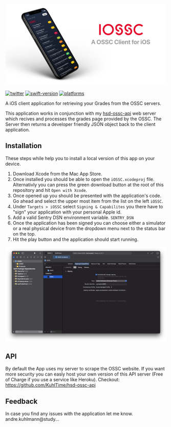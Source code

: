 ![Banner](assets/banner.png)

[![twitter](https://img.shields.io/badge/Twitter-%40KuhlTime-1DA1F2)](https://twitter.com/@KuhlTime)
[![swift-version](https://img.shields.io/badge/swift-5.4-orange.svg)](https://github.com/apple/swift)
[![platforms](https://img.shields.io/badge/platform-iOS-lightgrey)]()


A iOS client application for retrieving your Grades from the OSSC servers.

This application works in conjunction with my [hsd-ossc-api](https://github.com/KuhlTime/hsd-ossc-api) web server which recives and processes the grades page provided by the OSSC.
The Server then returns a developer friendly JSON object back to the client application. 

## Installation
These steps while help you to install a local version of this app on your device.

1. Download Xcode from the Mac App Store.
2. Once installed you should be able to open the `iOSSC.xcodeproj` file. Alternativly you can press the green download button at the root of this repository and hit `Open with Xcode`.
3. Once opened up you should be presented with the application's code. Go ahead and select the upper most item from the list on the left `iOSSC`.
4. Under `Targets > iOSSC` select `Signing & Capabilites` you there have to "sign" your application with your personal Apple id.
5. Add a valid Sentry DSN environment variable. `SENTRY_DSN`
6. Once the application has been signed you can choose either a simulator or a real physical device from the dropdown menu next to the status bar on the top.
7. Hit the play button and the application should start running.

![Xcode Setup](https://github.com/KuhlTime/iOSSC/blob/main/assets/xcode-setup.png?raw=true)

## API
By default the App uses my server to scrape the OSSC website. If you want more security you can easly host your own version of this API server (Free of Charge if you use a service like Heroku).
Checkout: https://github.com/KuhlTime/hsd-ossc-api

## Feedback
In case you find any issues with the application let me know. andre.kuhlmann@study...
